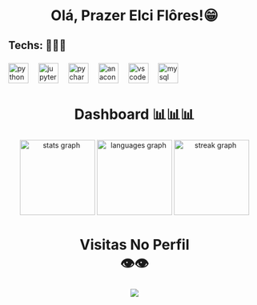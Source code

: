 <h1 align="center">Olá, Prazer Elci Flôres!😁</h1>

###

<h2 align="left">Techs: 🤖🤖🤖</h2>

###

<div align="left">
  <img src="https://cdn.jsdelivr.net/gh/devicons/devicon/icons/python/python-original.svg" height="40" alt="python logo"  />
  <img width="12" />
  <img src="https://cdn.jsdelivr.net/gh/devicons/devicon/icons/jupyter/jupyter-original.svg" height="40" alt="jupyter logo"  />
  <img width="12" />
  <img src="https://cdn.jsdelivr.net/gh/devicons/devicon/icons/pycharm/pycharm-original.svg" height="40" alt="pycharm logo"  />
  <img width="12" />
  <img src="https://cdn.jsdelivr.net/gh/devicons/devicon/icons/anaconda/anaconda-original.svg" height="40" alt="anaconda logo"  />
  <img width="12" />
  <img src="https://cdn.jsdelivr.net/gh/devicons/devicon/icons/vscode/vscode-original.svg" height="40" alt="vscode logo"  />
  <img width="12" />
  <img src="https://cdn.jsdelivr.net/gh/devicons/devicon/icons/mysql/mysql-original.svg" height="40" alt="mysql logo"  />
</div>

###

<h1 align="center">Dashboard 📊📊📊</h1>

###

<div align="center">
  <img src="https://github-readme-stats.vercel.app/api?username=ElciDataScientist&hide_title=false&hide_rank=false&show_icons=true&include_all_commits=true&count_private=false&disable_animations=true&theme=merko&locale=pt-br&hide_border=true&order=1" height="150" alt="stats graph"  />
  <img src="https://github-readme-stats.vercel.app/api/top-langs?username=ElciDataScientist&locale=pt-br&hide_title=false&layout=compact&card_width=320&langs_count=5&theme=radical&hide_border=true&order=2" height="150" alt="languages graph"  />
  <img src="https://streak-stats.demolab.com?user=ElciDataScientist&locale=pt-br&mode=daily&theme=radical&hide_border=true&border_radius=5&order=3" height="150" alt="streak graph"  />
</div>

###

<h1 align="center">Visitas No Perfil <br>👁👁</h1>

###

<div align="center">
  <img src="https://profile-counter.glitch.me/ElciDataScientist/count.svg?"  />
</div>

###
